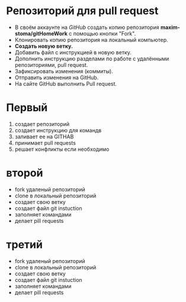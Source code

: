 # Репозиторий для pull request

* В своём аккаунте на *GitHub* создать копию репозитория **maxim-stoma/gitHomeWork** с помощью кнопки "Fork".
* Клонировать копию репозитория на локальный компьютер.
* **Создать новую ветку.**
* Добавить файл с инструкцией в новую ветку.
* Дополнить инструкцию разделами по работе с удалёнными репозиториями, pull request.
* Зафиксировать изменения (коммиты).
* Отправить изменения на GitHub.
* На сайте GitHub выполнить Pull request.


# **Первый**
1. создает репозиторий
2. создает инструкцию для командв
3. заливает ее на GITHAB
4. принимает pull requests
5. решает конфликты если необходимо

# **второй**
* fork удаленый репозиторий
* clone в локальный репозиторий
* создает свою ветку
* создает файл git instuction
* заполняет командами
* делает pill requests

# **третий**
* fork удаленый репозиторий
* clone в локальный репозиторий
* создает свою ветку
* создает файл git instuction
* заполняет командами
* делает pill requests